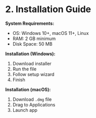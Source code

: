 # 2. Installation Guide

**System Requirements:**
- OS: Windows 10+, macOS 11+, Linux
- RAM: 2 GB minimum
- Disk Space: 50 MB

**Installation (Windows):**
1. Download installer
2. Run the file
3. Follow setup wizard
4. Finish

**Installation (macOS):**
1. Download `.dmg` file
2. Drag to Applications
3. Launch app
